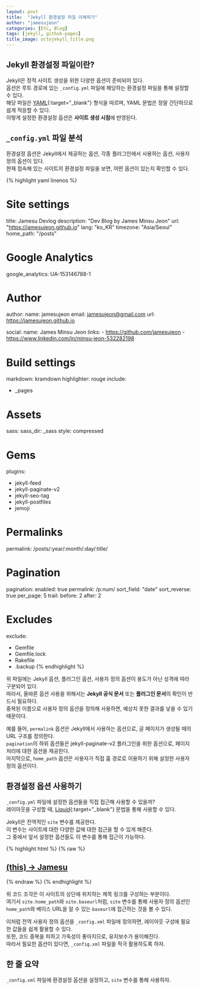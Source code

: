 ```yaml
---
layout: post
title:  "Jekyll 환경설정 파일 이해하기"
author: "jamesujeon"
categories: [Etc, Blog]
tags: [jekyll, github-pages]
title_image: octojekyll_title.png
---
```


## Jekyll 환경설정 파일이란?

Jekyll은 정적 사이트 생성을 위한 다양한 옵션이 준비되어 있다.  
옵션은 루트 경로에 있는 `_config.yml` 파일에 해당하는 환경설정 파일을 통해 설정할 수 있다.  
해당 파일은 [YAML](https://ko.wikipedia.org/wiki/YAML){:target="_blank"} 형식을 따르며, YAML 문법은 정말 간단하므로 쉽게 적응할 수 있다.  
이렇게 설정한 환경설정 옵션은 **사이트 생성 시점**에 반영된다.

## `_config.yml` 파일 분석

환경설정 옵션은 Jekyll에서 제공하는 옵션, 각종 플러그인에서 사용하는 옵션, 사용자 정의 옵션이 있다.  
현재 접속해 있는 사이트의 환경설정 파일을 보면, 어떤 옵션이 있는지 확인할 수 있다.

{% highlight yaml linenos %}
# Site settings
title:          Jamesu Devlog
description:    "Dev Blog by James Minsu Jeon"
url:            "https://jamesujeon.github.io"
lang:           "ko_KR"
timezone:       "Asia/Seoul"
home_path:      "/posts"

# Google Analytics
google_analytics: UA-153146788-1

# Author
author:
  name:         jamesujeon
  email:        jamesujeon@gmail.com
  url:          https://jamesujeon.github.io

social:
  name: James Minsu Jeon
  links:
    - https://github.com/jamesujeon
    - https://www.linkedin.com/in/minsu-jeon-532282198

# Build settings
markdown:       kramdown
highlighter:    rouge
include:
  - _pages

# Assets
sass:
  sass_dir:     _sass
  style:        compressed

# Gems
plugins:
  - jekyll-feed
  - jekyll-paginate-v2
  - jekyll-seo-tag
  - jekyll-postfiles
  - jemoji

# Permalinks
permalink:      /posts/:year/:month/:day/:title/

# Pagination
pagination:
  enabled:      true
  permalink:    /p:num/
  sort_field:   "date"
  sort_reverse: true
  per_page:     5
  trail:
    before:     2
    after:      2

# Excludes
exclude:
  - Gemfile
  - Gemfile.lock
  - Rakefile
  - .backup
{% endhighlight %}

위 파일에는 Jekyll 옵션, 플러그인 옵션, 사용자 정의 옵션이 용도가 아닌 성격에 따라 구분되어 있다.  
따라서, 올바른 옵션 사용을 위해서는 **Jekyll 공식 문서** 또는 **플러그인 문서**의 확인이 반드시 필요하다.  
중복된 이름으로 사용자 정의 옵션을 정의해 사용하면, 예상치 못한 결과를 낳을 수 있기 때문이다.

예를 들어, `permalink` 옵션은 Jekyll에서 사용하는 옵션으로, 글 페이지가 생성될 때의 URL 구조를 정의한다.  
`pagination`의 하위 옵션들은 jekyll-paginate-v2 플러그인을 위한 옵션으로, 페이지 처리에 대한 옵션을 제공한다.  
마지막으로, `home_path` 옵션은 사용자가 직접 홈 경로로 이용하기 위해 설정한 사용자 정의 옵션이다.

## 환경설정 옵션 사용하기

`_config.yml` 파일에 설정한 옵션들을 직접 접근해 사용할 수 있을까?  
레이아웃을 구성할 때, [Liquid](https://shopify.github.io/liquid){:target="_blank"} 문법을 통해 사용할 수 있다.

Jekyll은 전역적인 `site` 변수를 제공한다.  
이 변수는 사이트에 대한 다양한 값에 대한 접근을 할 수 있게 해준다.  
그 중에서 앞서 설정한 옵션들도 이 변수를 통해 접근이 가능하다.

{% highlight html %}
{% raw %}
<a href="{{ site.home_path | prepend: site.baseurl }}">
  <h2 class="nav-title">(this) -> <span>Jamesu</span></h2>
</a>
{% endraw %}
{% endhighlight %}

위 코드 조각은 이 사이트의 상단에 위치하는 제목 링크를 구성하는 부분이다.  
여기서 `site.home_path`와 `site.baseurl`처럼, `site` 변수를 통해 사용자 정의 옵션인 `home_path`와 베이스 URL을 알 수 있는 `baseurl`에 접근하는 것을 볼 수 있다.

이처럼 전역 사용자 정의 옵션을 `_config.xml` 파일에 정의하면, 레이아웃 구성에 필요한 값들을 쉽게 활용할 수 있다.  
또한, 코드 중복을 피하고 가독성이 좋아지므로, 유지보수가 용이해진다.  
따라서 필요한 옵션이 있다면, `_config.xml` 파일을 적극 활용하도록 하자.

## 한 줄 요약

`_config.xml` 파일에 환경설정 옵션을 설정하고, `site` 변수를 통해 사용하자.
